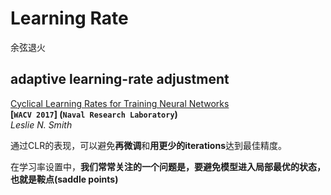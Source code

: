 # Learning Rate

余弦退火

## adaptive learning-rate adjustment







[Cyclical Learning Rates for Training Neural Networks](https://arxiv.org/pdf/1506.01186.pdf)  
**[`WACV 2017`] (`Naval Research Laboratory`)**  
*Leslie N. Smith*

通过CLR的表现，可以避免**再微调**和**用更少的iterations**达到最佳精度。







在学习率设置中，**我们常常关注的一个问题是，要避免模型进入局部最优的状态，也就是鞍点(saddle points)**

